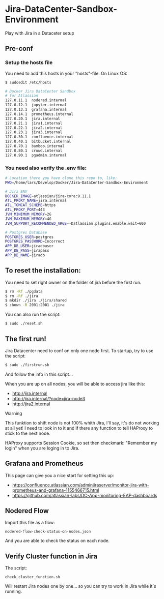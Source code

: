 # Jira-DataCenter-Sandbox-Environment
Play with Jira in a Dataceter setup

## Pre-conf
### Setup the hosts file
You need to add this hosts in your "hosts"-file:
On Linux OS:
```bash
$ sudoedit /etc/hosts
```

```bash
# Docker Jira DataCenter Sandbox
# for Atlassian
127.0.11.1  nodered.internal
127.0.12.1  jupyter.internal
127.0.13.1  grafana.internal
127.0.14.1  prometheus.internal
127.0.20.1  jira.internal
127.0.21.1  jira1.internal
127.0.22.1  jira2.internal
127.0.23.1  jira3.internal
127.0.30.1  confluence.internal
127.0.40.1  bitbucket.internal
127.0.70.1  bamboo.internal
127.0.80.1  crowd.internal
127.0.90.1  pgadmin.internal
```
### You need also verify the .env file:
````bash
# Location there you have clone this repo to, like:
PWD=/home/lars/Develop/Docker/Jira-DataCenter-Sandbox-Environment

# Jira ENV
DOCKER_IMAGE=atlassian/jira-core:9.11.1
ATL_PROXY_NAME=jira.internal
ATL_TOMCAT_SCHEME=https
ATL_PROXY_PORT=443
JVM_MINIMUM_MEMORY=2G
JVM_MAXIMUM_MEMORY=4G
JVM_SUPPORT_RECOMMENDED_ARGS=-Datlassian.plugins.enable.wait=600

# Postgres Database
POSTGRES_USER=postgres
POSTGRES_PASSWORD=Incorrect
APP_DB_USER=jiradbuser
APP_DB_PASS=jirapass
APP_DB_NAME=jiradb

````

## To reset the installation:
You need to set right owner on the folder of jira before the first run. 
````bash
$ rm -Rf ./pgdata
$ rm -Rf ./jira
$ mkdir ./jira ./jira/shared 
$ chown -R 2001:2001 ./jira
````
You can also run the script:
````bash
$ sudo ./reset.sh
````
## The first run!
Jira Datacenter need to conf on only one node first.
To startup, try to use the script:
````bash
$ sudo ./firstrun.sh
````
And follow the info in this script...

When you are up on all nodes, you will be able to access jira like this:
* http://jira.internal
* http://jira.internal/?node=jira-node3
* http://jira2.internal

> [!WARNING]
> This funktion to shift node is not 100% whith Jira, I'll say, it's do not working at all yet! I need to look in to it and if there any function to tell HAProxy to stick to the next node. 

HAProxy supports Session Cookie, so set then checkmark: "Remember my login" when you are loging in to Jira.

## Grafana and Prometheus
This page can give you a nice start for setting this up:
* https://confluence.atlassian.com/adminjiraserver/monitor-jira-with-prometheus-and-grafana-1155466715.html
* https://github.com/atlassian-labs/DC-App-monitoring-EAP-dashboards

## Nodered Flow
Import this file as a flow:
````
nodered-flow-check-status-on-nodes.json
````
And you are able to check the status on each node.


## Verify Cluster function in Jira
The script:
````
check_cluster_function.sh
````
Will restart Jira nodes one by one... so you can try to work in Jira while it´s running.